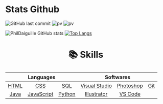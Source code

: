 # Stats Github
![GitHub last commit](https://img.shields.io/github/last-commit/PhilDaiguille/Portfolio_PhilDaiguille)
![pv](https://pageview.vercel.app/?github_user=PhilDaiguille/PhilDaiguille/Portfolio_PhilDaiguille)
![pv](https://pageview.vercel.app/?github_user=PhilDaiguille/Script_Python_Web)

![PhilDaiguille GitHub stats](https://github-readme-stats.vercel.app/api?username=PhilDaiguille&show_icons=true&theme=github_dark) [![Top Langs](https://github-readme-stats.vercel.app/api/top-langs/?username=PhilDaiguille)](https://github.com/anuraghazra/github-readme-stats)

# <p align="center"><span>📚 Skills</span></p>

<table align="center">
	<thead>
		<tr>
			<th colspan="3"><b>Languages</b></th>
			<th colspan="3"><b>Softwares</b></th>
		</tr>
	</thead>
	<tbody>
		<tr>
            <td align="center"><a href="https://en.wikipedia.org/wiki/HTML">HTML</a></td>
            <td align="center"><a href="https://en.wikipedia.org/wiki/CSS">CSS</a></td>
            <td align="center"><a href="https://en.wikipedia.org/wiki/SQL">SQL</a></td>
			<td align="center"><a href="https://visualstudio.microsoft.com/">Visual Studio</a></td>
            <td align="center"><a href="https://www.adobe.com/products/photoshop.html">Photoshop</a></td>
            <td align="center"><a href="https://en.wikipedia.org/wiki/Git">Git</a></td>
		</tr>
		<tr>
			<td align="center"><a href="https://en.wikipedia.org/wiki/Java_(programming_language)">Java</a></td>
            <td align="center"><a href="https://en.wikipedia.org/wiki/JavaScript">JavaScript</a></td>
            <td align="center"><a href="https://en.wikipedia.org/wiki/Python_(programming_language)">Python</a></td>
            <td align="center"><a href="https://www.adobe.com/products/illustrator.html">Illustrator</a></td>
            <td align="center"><a href="https://code.visualstudio.com/">VS Code</a></td>
		</tr>
	</tbody>
</table>

<br>
